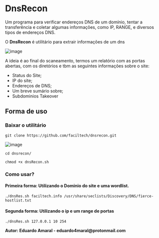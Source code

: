 <h1>DnsRecon</h1>
<p>Um programa para verificar endereços DNS de um domínio, tentar a transferência e coletar algumas informações, como IP, RANGE, e diversos tipos de endereços DNS.</p>
<p>O <b>DnsRecon</b> é utilitário para extrair informações de um dns</p>

![image](https://github.com/faciltech/resdns/assets/3409713/25f6bbb0-8422-466f-8ed8-1c6d3c9ce9fd)

<p>A ideia é ao final do scaneamento, termos um relatório com as portas abertas, com os diretórios e tbm as seguintes informações sobre o site:</p>
<ul>
<li>Status do Site;</li>
<li>IP do site;</li>
<li>Endereços de DNS;</li>
<li>Um breve sumário sobre;</li>
<li>Subdominios Takeover</li>

</ul>
<h2>Forma de uso</h2>
<h3>Baixar o utilitário</h3>

```
git clone https://github.com/faciltech/dnsrecon.git
```
![image](https://github.com/faciltech/dnsrecon/assets/3409713/2ac7571e-a7d1-4b51-a65c-53c8b49f8a94)

```
cd dnsrecon/
```
```
chmod +x dnsRecon.sh
```

<h3>Como usar?</h3>
<h4>Primeira forma: Utilizando o Dominio do site e uma wordlist.</h4>

```
./dnsRes.sh faciltech.info /usr/share/seclists/Discovery/DNS/fierce-hostlist.txt
```

<h4>Segunda forma: Utilizando o ip e um range de portas</h4>

```
./dnsRes.sh 127.0.0.1 10 254
```

<p><b>Autor: Eduardo Amaral - eduardo4maral@protonmail.com</b></p>



